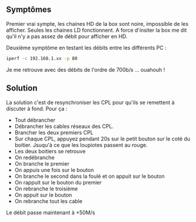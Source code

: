 ## Symptômes
Premier vrai sympte, les chaines HD de la box sont noire, impossible de les afficher. Seules les chaines LD fonctionnent. A force d'insiter la box me dit qu'il n'y a pas assez de débit pour afficher en HD.

Deuxième symptôme en testant les débits entre les différents PC :

```sh
iperf -c 192.168.1.xx -p 80 
```

Je me retrouve avec des débits de l'ordre de 700b/s ... ouahouh ! 

## Solution
La solution c'est de resynchroniser les CPL pour qu'ils se remettent à discuter à fond. Pour ça :

 - Tout débrancher
 - Débrancher les cables réseaux des CPL.
 - Brancher les deux premiers CPL
 - Sur chaque CPL, appuyez pendant 20s sur le petit bouton sur le coté du boitier. Jsuqu'à ce que les loupiotes passent au rouge.
 - Les deux boitiers se retrouve
 - On redébranche
 - On branche le premier
 - On appuis une fois sur le bouton
 - On branche le second dans la foulé et on appuit sur le bouton
 - On rappuit sur le bouton du premier
 - On rebranche le troisième 
 - On appuit sur le bouton
 - On rebranche tout les cable

Le débit passe maintenant à +50M/s

<!-- tags: cpl, débit, devolo, hd -->
